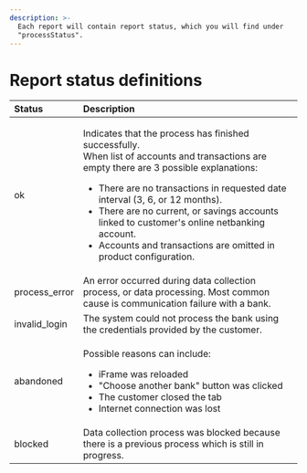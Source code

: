 ```yaml
---
description: >-
  Each report will contain report status, which you will find under
  "processStatus".
---
```


# Report status definitions

<table>
  <thead>
    <tr>
      <th style="text-align:left">Status</th>
      <th style="text-align:left">Description</th>
    </tr>
  </thead>
  <tbody>
    <tr>
      <td style="text-align:left">ok</td>
      <td style="text-align:left">
        <p></p>
        <p>Indicates that the process has finished successfully.
          <br />When list of accounts and transactions are empty there are 3 possible
          explanations:</p>
        <ul>
          <li>There are no transactions in requested date interval (3, 6, or 12 months).</li>
          <li>There are no current, or savings accounts linked to customer&apos;s online
            netbanking account.</li>
          <li>Accounts and transactions are omitted in product configuration.</li>
        </ul>
      </td>
    </tr>
    <tr>
      <td style="text-align:left">process_error</td>
      <td style="text-align:left">An error occurred during data collection process, or data processing.
        Most common cause is communication failure with a bank.</td>
    </tr>
    <tr>
      <td style="text-align:left">invalid_login</td>
      <td style="text-align:left">The system could not process the bank using the credentials provided by
        the customer.</td>
    </tr>
    <tr>
      <td style="text-align:left">abandoned</td>
      <td style="text-align:left">
        <p>Possible reasons can include:</p>
        <ul>
          <li>iFrame was reloaded</li>
          <li>&quot;Choose another bank&quot; button was clicked</li>
          <li>The customer closed the tab</li>
          <li>Internet connection was lost</li>
        </ul>
      </td>
    </tr>
    <tr>
      <td style="text-align:left">blocked</td>
      <td style="text-align:left">Data collection process was blocked because there is a previous process
        which is still in progress.</td>
    </tr>
  </tbody>
</table>